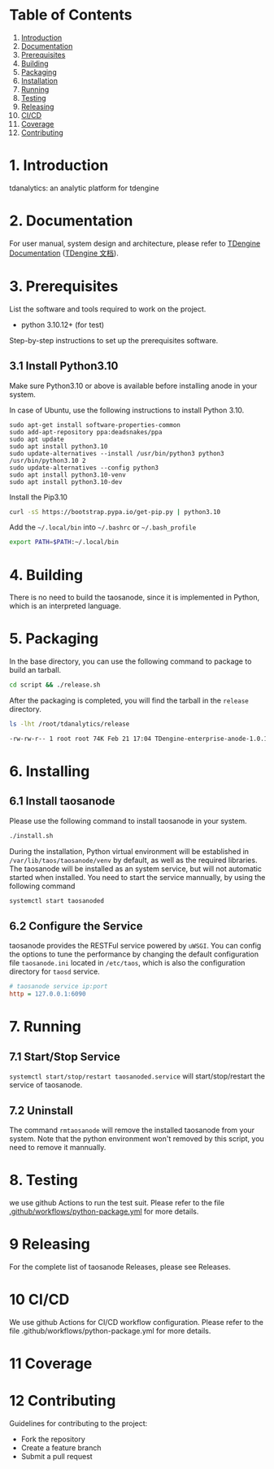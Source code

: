 # Table of Contents

1. [Introduction](#1-introduction)
1. [Documentation](#2-documentation)
1. [Prerequisites](#3-prerequisites)
1. [Building](#4-building)
1. [Packaging](#5-packaging)
1. [Installation](#6-installing)
1. [Running](#7-running)
1. [Testing](#8-testing)
1. [Releasing](#9-releasing)
1. [CI/CD](#10-cicd)
1. [Coverage](#11-coverage)
1. [Contributing](#12-contributing)

# 1. Introduction
tdanalytics: an analytic platform for tdengine

# 2. Documentation

For user manual, system design and architecture, please refer to [TDengine Documentation](https://docs.tdengine.com/next) ([TDengine 文档](https://docs.taosdata.com/next)).

# 3. Prerequisites

List the software and tools required to work on the project.

- python 3.10.12+ (for test)

Step-by-step instructions to set up the prerequisites software.

## 3.1 Install Python3.10
Make sure Python3.10 or above is available before installing anode in your system.

In case of Ubuntu, use the following instructions to install Python 3.10.

```
sudo apt-get install software-properties-common
sudo add-apt-repository ppa:deadsnakes/ppa
sudo apt update
sudo apt install python3.10
sudo update-alternatives --install /usr/bin/python3 python3 /usr/bin/python3.10 2
sudo update-alternatives --config python3
sudo apt install python3.10-venv
sudo apt install python3.10-dev
```

Install the Pip3.10

```bash
curl -sS https://bootstrap.pypa.io/get-pip.py | python3.10
```

Add the ``~/.local/bin`` into ``~/.bashrc`` or ``~/.bash_profile``

```bash
export PATH=$PATH:~/.local/bin
```

# 4. Building
There is no need to build the taosanode, since it is implemented in Python, which is an interpreted language.


# 5. Packaging
In the base directory, you can use the following command to package to build an tarball.

```bash
cd script && ./release.sh
```

After the packaging is completed, you will find the tarball in the `release` directory.

```bash
ls -lht /root/tdanalytics/release

-rw-rw-r-- 1 root root 74K Feb 21 17:04 TDengine-enterprise-anode-1.0.1.tar.gz
```

# 6. Installing

## 6.1 Install taosanode

Please use the following command to install taosanode in your system.

```bash
./install.sh
```

During the installation, Python virtual environment will be established in `/var/lib/taos/taosanode/venv` by default, as well as the required libraries.
The taosanode will be installed as an system service, but will not automatic started when installed. You need to start the service mannually, by using the following command

```bash
systemctl start taosanoded
```


## 6.2 Configure the Service
taosanode provides the RESTFul service powered by `uWSGI`. You can config the options to tune the 
performance by changing the default configuration file `taosanode.ini` located in `/etc/taos`, which is also the configuration directory for `taosd` service.

```ini
# taosanode service ip:port
http = 127.0.0.1:6090
```

# 7. Running
## 7.1 Start/Stop Service
`systemctl start/stop/restart taosanoded.service` will start/stop/restart the service of taosanode.


## 7.2 Uninstall
The command `rmtaosanode` will remove the installed taosanode from your system. Note that the python environment won't removed by this script, you need to remove it mannually.

# 8. Testing
we use github Actions to run the test suit. Please refer to the file [.github/workflows/python-package.yml](https://github.com/taosdata/tdanalytics/.github/workflows/python-package.yml) for more details.


# 9 Releasing
For the complete list of taosanode Releases, please see Releases.

# 10 CI/CD

We use github Actions for CI/CD workflow configuration. Please refer to the file .github/workflows/python-package.yml for more details.


# 11 Coverage


# 12 Contributing

Guidelines for contributing to the project:

- Fork the repository
- Create a feature branch
- Submit a pull request

